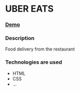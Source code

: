 # UBER EATS

### [Demo](https://maximkacmm.github.io/UBEReats/src/index.html)

### Description


Food delivery from the restaurant

### Technologies are used

- HTML
- CSS
- ...
